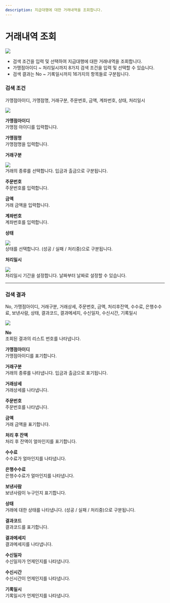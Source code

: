 ```yaml
---
description: 지급대행에 대한 거래내역을 조회합니다.
---
```


# 거래내역 조회

![](../../.gitbook/assets/가맹점\_지급대행거래내역조회.jpeg)

* 검색 조건을 입력 및 선택하여 지급대행에 대한 거래내역을 조회합니다.
* 가맹점아이디 \~ 처리일시까지 8가지 검색 조건을 입력 및 선택할 수 있습니다.
* 검색 결과는 No \~ 기록일시까지 16가지의 항목들로 구분됩니다.

### **검색 조건**

가맹점아이디, 가맹점명, 거래구분, 주문번호, 금액, 계좌번호, 상태, 처리일시

![](<../../.gitbook/assets/가맹점\_승인실패조회\_검색조건 (1).jpeg>)

**가맹점아이디**\
가맹점 아이디를 입력합니다.



**가맹점명**\
가맹점명을 입력합니다.



**거래구분**

![](../../.gitbook/assets/가맹점\_지급대행거래내역조회\_거래구분.jpeg)\
거래의 종류를 선택합니다. 입금과 출금으로 구분됩니다.



**주문번호**\
주문번호를 입력합니다.



**금액**\
거래 금액을 입력합니다.



**계좌번호**\
계좌번호를 입력합니다.



**상태**

![](../../.gitbook/assets/가맹점\_지급대행거래내역조회\_상태.jpeg)\
상태를 선택합니다. (성공 / 실패 / 처리중)으로 구분됩니다.



**처리일시**

![](../../.gitbook/assets/가맹점\_지급대행거래내역조회\_처리일시.jpeg)\
처리일시 기간을 설정합니다. 날짜부터 날짜로 설정할 수 있습니다.





****

### **검색 결과**

No, 가맹점아이디, 거래구분, 거래상세, 주문번호, 금액, 처리후잔액, 수수료, 은행수수료, 보낸사람, 상태, 결과코드, 결과메세지, 수신일자, 수신시간, 기록일시

![](../../.gitbook/assets/가맹점\_지급대행거래내역조회\_검색결과.jpeg)

**No**\
조회된 결과의 리스트 번호를 나타냅니다.



**가맹점아이디**\
가맹점아이디를 표기합니다.



**거래구분**\
거래의 종류를 나타냅니다. 입금과 출금으로 표기됩니다.



**거래상세**\
거래상세를 나타냅니다.



**주문번호**\
주문번호를 나타냅니다.



**금액**\
거래 금액을 표기합니다.



**처리 후 잔액**\
처리 후 잔액이 얼마인지를 표기합니다.



**수수료**\
수수료가 얼마인지를 나타냅니다.



**은행수수료**\
은행수수료가 얼마인지를 나타냅니다.



**보낸사람**\
보낸사람이 누구인지 표기합니다.



**상태**\
거래에 대한 상태를 나타냅니다. (성공 / 실패 / 처리중)으로 구분됩니다.



**결과코드**\
결과코드를 표기합니다.



**결과메세지**\
결과메세지를 나타냅니다.



**수신일자**\
수신일자가 언제인지를 나타냅니다.



**수신시간**\
수신시간이 언제인지를 나타냅니다.



**기록일시**\
기록일시가 언제인지를 나타냅니다.

